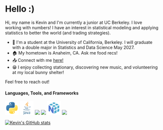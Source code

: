 # Hello :)

Hi, my name is Kevin and I'm currently a junior at UC Berkeley. I love working with numbers! I have an interest in statistical modeling and applying statistics to better the world (and trading strategies).

- 📖 I'm a student at the University of California, Berkeley. I will graduate with a double major in Statistics and Data Science May 2027.
- 🏠 My hometown is Anaheim, CA. Ask me food recs!
- 📤 Connect with me <a href="https://www.linkedin.com/in/kevinhoatruong/">here!</a>
- 😁 I enjoy collecting stationary, discovering new music, and volunteering at my local bunny shelter!

Feel free to reach out!

#### Languages, Tools, and Frameworks
<code><img height="45" src="https://raw.githubusercontent.com/github/explore/80688e429a7d4ef2fca1e82350fe8e3517d3494d/topics/python/python.png"></code>
<code><img height="45" src="https://raw.githubusercontent.com/github/explore/80688e429a7d4ef2fca1e82350fe8e3517d3494d/topics/java/java.png"></code>
<code><img height="45" src="https://raw.githubusercontent.com/valohai/ml-logos/master/scipy.svg"></code>
<code><img height="45" src="https://raw.githubusercontent.com/jax-ml/jax/refs/heads/main/images/jax_logo.svg"></code>
<code><img height="45" src="https://raw.githubusercontent.com/valohai/ml-logos/refs/heads/master/numpy.svg"></code>
<code><img height="45" src="https://i.redd.it/c6h7rok9c2v31.jpg"></code>

[![Kevin's GitHub stats](https://github-readme-stats.vercel.app/api?username=to-ke)](https://github.com/anuraghazra/github-readme-stats)
